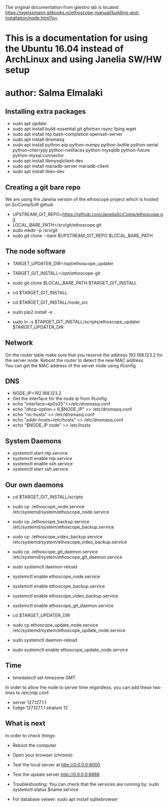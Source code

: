 The original documentation from gilestro lab is located: https://qgeissmann.gitbooks.io/ethoscope-manual/building-and-installation/node.html?q= 

# This is a documentation for using the Ubuntu 16.04 instead of ArchLinux and using Janelia SW/HW setup 

# author: Salma Elmalaki 
 

Installing extra packages
--------------------------
* sudo apt update
* sudo apt install build-essential git gfortran rsync fping wget
* sudo apt install ntp bash-completion openssh-server
* sudo apt install dnsmasq
* sudo apt install python-pip python-numpy python-bottle python-serial python-cherrypy python-netifaces python-mysqldb python-future python-mysql.connector 
* sudo apt install libmysqlclient-dev 
* sudo apt install mariadb-server mariadb-client
* sudo apt install libev-dev 


Creating a git bare repo
------------------------
We are using the Janelia version of the ethoscope project which is hosted on SciCompSoft github 

* UPSTREAM_GIT_REPO=https://github.com/JaneliaSciComp/ethoscope.git
* LOCAL_BARE_PATH=/srv/git/ethoscope.git
* sudo mkdir -p /srv/git
* sudo git clone --bare $UPSTREAM_GIT_REPO $LOCAL_BARE_PATH


The node software
------------------

* TARGET_UPDATER_DIR=/opt/ethoscope_updater
* TARGET_GIT_INSTALL=/opt/ethoscope-git


* sudo git clone $LOCAL_BARE_PATH $TARGET_GIT_INSTALL

* cd $TARGET_GIT_INSTALL
* cd $TARGET_GIT_INSTALL/node_src
* sudo pip2 install -e .

* sudo ln -s $TARGET_GIT_INSTALL/scripts/ethoscope_updater $TARGET_UPDATER_DIR

Network
-------
On the router table make sure that you reserve the address 192.168.123.2 for the server node. 
Reboot the router to detect the new MAC address  
You can get the MAC address of the server node using ifconfig 

DNS
----
* NODE_IP=192.168.123.2
* Get the interface for the node ip from ifconfig 
* echo "interface=ep0s25">>/etc/dnsmasq.conf
* echo "dhcp-option = 6,$NODE_IP" >> /etc/dnsmasq.conf 
* echo "no-hosts" >> /etc/dnsmasq.conf
* echo "addn-hosts=/etc/hosts" >> /etc/dnsmasq.conf
* echo "$NODE_IP node" >> /etc/hosts

System Daemons
--------------

* systemctl start ntp.service
* systemctl enable ntp.service
* systemctl enable ssh.service
* systemctl start ssh.service


Our own daemons
---------------

* cd $TARGET_GIT_INSTALL/scripts

* sudo cp ./ethoscope_node.service /etc/systemd/system/ethoscope_node.service
* sudo cp ./ethoscope_backup.service /etc/systemd/system/ethoscope_backup.service
* sudo cp ./ethoscope_video_backup.service /etc/systemd/system/ethoscope_video_backup.service
* sudo cp ./ethoscope_git_daemon.service /etc/systemd/system/ethoscope_git_daemon.service

* sudo systemctl daemon-reload

* systemctl enable ethoscope_node.service
* systemctl enable ethoscope_backup.service
* systemctl enable ethoscope_video_backup.service
* systemctl enable ethoscope_git_daemon.service

* cd $TARGET_UPDATER_DIR
* sudo cp ethoscope_update_node.service /etc/systemd/system/ethoscope_update_node.service

* sudo systemctl daemon-reload
* sudo systemctl enable ethoscope_update_node.service


Time
----
* timedatectl set-timezone GMT

In order to allow the node to server time regardless, you can add these two lines to /etc/ntp.conf:

* server 127.127.1.1
* fudge 127.127.1.1 stratum 12


What is next
------------
In order to check things:

* Reboot the computer
* Open your browser (chrome)
* Test the local server at http://0.0.0.0:8000

* Test the update server http://0.0.0.0:8888

* Troubleshooting:  You can check that the services are running by: sudo systemctl status $name.service 

* For database veiwer: sudo apt install sqlitebrowser




